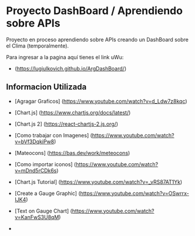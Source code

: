 # Proyecto DashBoard / Aprendiendo sobre APIs

Proyecto en proceso aprendiendo sobre APIs creando un DashBoard sobre el Clima (temporalmente).

Para ingresar a la pagina aquí tienes el link uWu:

* (https://lugiulkovich.github.io/ArgDashBoard/) 

## Informacion Utilizada 

* [Agragar Graficos] (https://www.youtube.com/watch?v=d_Ldw7z8kqc)

* [Chart.js] (https://www.chartjs.org/docs/latest/)

* [Chart.js 2] (https://react-chartjs-2.js.org/)

* [Como trabajar con Imagenes] (https://www.youtube.com/watch?v=bVf3DqkiPw8)

* [Mateocons] (https://bas.dev/work/meteocons)

* [Como importar iconos] (https://www.youtube.com/watch?v=mDnd5rCDk6s)

* [Chart.js Tutorial] (https://www.youtube.com/watch?v=_vRS87AT1Yk)

* [Create a Gauge Graphic] (https://www.youtube.com/watch?v=OSwrrx-IJK4)

* [Text on Gauge Chart] (https://www.youtube.com/watch?v=KanFwS3U8qM)

*